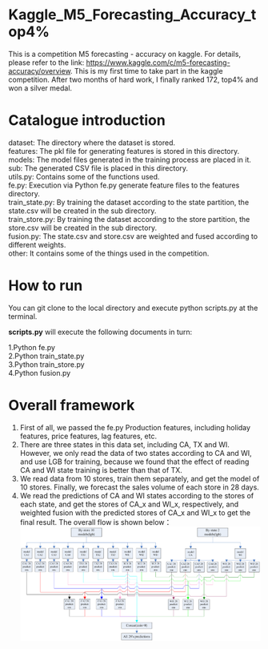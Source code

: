 # Kaggle_M5_Forecasting_Accuracy_top4%
This is a competition M5 forecasting - accuracy on kaggle. For details, please refer to the link: https://www.kaggle.com/c/m5-forecasting-accuracy/overview. 
This is my first time to take part in the kaggle competition. After two months of hard work, I finally ranked 172, top4% and won a silver medal.

# Catalogue introduction
dataset:  The directory where the dataset is stored.  
features:  The pkl file for generating features is stored in this directory.  
models:  The model files generated in the training process are placed in it.  
sub:  The generated CSV file is placed in this directory.  
utils.py:  Contains some of the functions used.  
fe.py:  Execution via Python fe.py generate feature files to the features directory.  
train_state.py:  By training the dataset according to the state partition, the state.csv will be created in the sub directory.  
train_store.py:  By training the dataset according to the store partition, the store.csv will be created in the sub directory.  
fusion.py:  The state.csv and store.csv are weighted and fused according to different weights.  
other:  It contains some of the things used in the competition.

# How to run
You can git clone to the local directory and execute python scripts.py at the terminal.

**scripts.py** will execute the following documents in turn:

1.Python fe.py  
2.Python train_state.py  
3.Python train_store.py  
4.Python fusion.py  


# Overall framework
1. First of all, we passed the fe.py Production features, including holiday features, price features, lag features, etc.  
2. There are three states in this data set, including CA, TX and WI. However, we only read the data of two states according to CA and WI, and use LGB for training, because we found that the effect of reading CA and WI state training is better than that of TX.  
3. We read data from 10 stores, train them separately, and get the model of 10 stores. Finally, we forecast the sales volume of each store in 28 days.  
4. We read the predictions of CA and WI states according to the stores of each state, and get the stores of CA_x and WI_x, respectively, and weighted fusion with the predicted stores of CA_x and WI_x to get the final result. The overall flow is shown below：  
![models_picture](./other/pictures/models.jpg)
